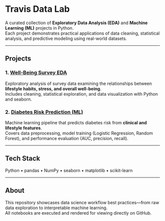 # Travis Data Lab

A curated collection of **Exploratory Data Analysis (EDA)** and **Machine Learning (ML)** projects in Python.  
Each project demonstrates practical applications of data cleaning, statistical analysis, and predictive modeling using real-world datasets.

---

## Projects

### 1. [Well-Being Survey EDA](./01-well-being-survey-EDA)
Exploratory analysis of survey data examining the relationships between **lifestyle habits, stress, and overall well-being**.  
Includes cleaning, statistical exploration, and data visualization with Python and seaborn.

### 2. [Diabetes Risk Prediction (ML)](./02-ml-diabetes-risk)
Machine learning pipeline that predicts diabetes risk from **clinical and lifestyle features**.  
Covers data preprocessing, model training (Logistic Regression, Random Forest), and performance evaluation (AUC, precision, recall).

---

## Tech Stack
Python • pandas • NumPy • seaborn • matplotlib • scikit-learn

---

## About
This repository showcases data science workflow best practices—from raw data exploration to interpretable machine learning.  
All notebooks are executed and rendered for viewing directly on GitHub.
